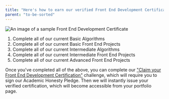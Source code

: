 ```yaml
---
title: "Here's how to earn our verified Front End Development Certification"
parent: "to-be-sorted"
---
```


![An image of a sample Front End Development Certificate](//discourse-user-assets.s3.amazonaws.com/original/2X/9/9579e6ad7bc3022fc5a6574be16791b5484f4867.png)

1.  Complete all of our current Basic Algorithms
2.  Complete all of our current Basic Front End Projects
3.  Complete all of our current Intermediate Algorithms
4.  Complete all of our current Intermediate Front End Projects
5.  Complete all of our current Advanced Front End Projects

Once you've completed all of the above, you can complete our ["Claim your Front End Development Certification"](http://www.freecodecamp.com/challenges/claim-your-front-end-development-certificate) challenge, which will require you to sign our Academic Honesty Pledge. Then we will instantly issue your verified certification, which will become accessible from your portfolio page.
